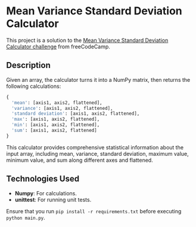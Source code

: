 # Mean Variance Standard Deviation Calculator

This project is a solution to the [Mean Variance Standard Deviation Calculator challenge](https://www.freecodecamp.org/learn/data-analysis-with-python/data-analysis-with-python-projects/mean-variance-standard-deviation-calculator) from freeCodeCamp.

## Description

Given an array, the calculator turns it into a NumPy matrix, then returns the following calculations:

```python
{
  'mean': [axis1, axis2, flattened],
  'variance': [axis1, axis2, flattened],
  'standard deviation': [axis1, axis2, flattened],
  'max': [axis1, axis2, flattened],
  'min': [axis1, axis2, flattened],
  'sum': [axis1, axis2, flattened]
}
```

This calculator provides comprehensive statistical information about the input array, including mean, variance, standard deviation, maximum value, minimum value, and sum along different axes and flattened.

## Technologies Used

-   **Numpy**: For calculations.
-   **unittest**: For running unit tests.

Ensure that you run `pip install -r requirements.txt` before executing `python main.py`.
